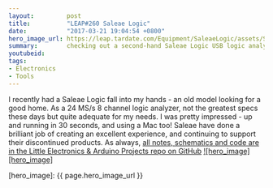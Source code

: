 ```yaml
---
layout:         post
title:          "LEAP#260 Saleae Logic"
date:           "2017-03-21 19:04:54 +0800"
hero_image_url: https://leap.tardate.com/Equipment/SaleaeLogic/assets/SaleaeLogic_build.jpg
summary:        checking out a second-hand Saleae Logic USB logic analyzer - that works on a Mac!!
youtubeid:
tags:
- Electronics
- Tools
---
```


I recently had a Saleae Logic fall into my hands - an old model looking for a good home.
As a 24 MS/s 8 channel logic analyzer, not the greatest specs these days but quite adequate for my needs.
I was pretty impressed - up and running in 30 seconds, and using a Mac too!
Saleae have done a brilliant job of creating an excellent experience, and continuing to support their discontinued products.
As always, [all notes, schematics and code are in the Little Electronics & Arduino Projects repo on GitHub][project]
[![hero_image][hero_image]][project]

[leap]: https://leap.tardate.com
[project]: https://github.com/tardate/LittleArduinoProjects/tree/master/Equipment/SaleaeLogic
[hero_image]: {{ page.hero_image_url }}
